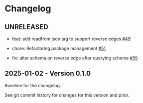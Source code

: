 # Changelog

## UNRELEASED

- feat: add readfrom json tag to support reverse edges
  [#49](https://github.com/hypermodeinc/modusDB/pull/49)

- chore: Refactoring package management [#51](https://github.com/hypermodeinc/modusDB/pull/51)

- fix: alter schema on reverse edge after querying schema
  [#55](https://github.com/hypermodeinc/modusDB/pull/55)

## 2025-01-02 - Version 0.1.0

Baseline for the changelog.

See git commit history for changes for this version and prior.
